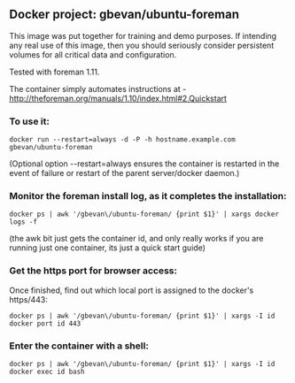 ## Docker project: gbevan/ubuntu-foreman

This image was put together for training and demo purposes.  If intending any real use of this image, then you
should seriously consider persistent volumes for all critical data and configuration.

Tested with foreman 1.11.

The container simply automates instructions at - http://theforeman.org/manuals/1.10/index.html#2.Quickstart

### To use it:

    docker run --restart=always -d -P -h hostname.example.com gbevan/ubuntu-foreman

(Optional option --restart=always ensures the container is restarted in the event of failure or restart of the parent server/docker daemon.)

### Monitor the foreman install log, as it completes the installation:

    docker ps | awk '/gbevan\/ubuntu-foreman/ {print $1}' | xargs docker logs -f

(the awk bit just gets the container id, and only really works if you are running just one container, its just a quick start guide)

### Get the https port for browser access:

Once finished, find out which local port is assigned to the docker's https/443:

    docker ps | awk '/gbevan\/ubuntu-foreman/ {print $1}' | xargs -I id docker port id 443

### Enter the container with a shell:

    docker ps | awk '/gbevan\/ubuntu-foreman/ {print $1}' | xargs -I id docker exec id bash
